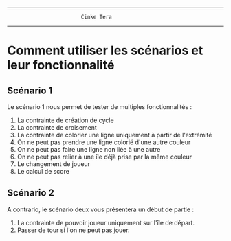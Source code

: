 ------------------------------------------------------------------
                            Cinke Tera
------------------------------------------------------------------

# Comment utiliser les scénarios et leur fonctionnalité

## Scénario 1

Le scénario 1 nous permet de tester de multiples fonctionnalités :
1. La contrainte de création de cycle
2. La contrainte de croisement
3. La contrainte de colorier une ligne uniquement à partir de l'extrémité
4. On ne peut pas prendre une ligne colorié d'une autre couleur
5. On ne peut pas faire une ligne non liée à une autre
6. On ne peut pas relier à une île déjà prise par la même couleur
7. Le changement de joueur
8. Le calcul de score

## Scénario 2

A contrario, le scénario deux vous présentera un début de partie :

1. La contrainte de pouvoir joueur uniquement sur l'île de départ.
2. Passer de tour si l'on ne peut pas jouer.